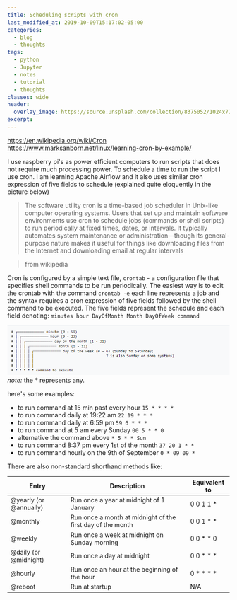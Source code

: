 ```yaml
---
title: Scheduling scripts with cron
last_modified_at: 2019-10-09T15:17:02-05:00
categories:
  - blog
  - thoughts
tags:
  - python
  - Jupyter
  - notes
  - tutorial
  - thoughts
classes: wide
header:
  overlay_image: https://source.unsplash.com/collection/8375052/1024x720
excerpt:
---
```

https://en.wikipedia.org/wiki/Cron
https://www.marksanborn.net/linux/learning-cron-by-example/

I use raspberry pi's as power efficient computers to run scripts that does not require much processing power. To schedule a time to run the script I use cron. I am learning Apache Airflow and it also uses similar cron expression of five fields to schedule (explained quite eloquently in the picture below)
>The software utility cron is a time-based job scheduler in Unix-like computer operating systems. Users that set up and maintain software environments use cron to schedule jobs (commands or shell scripts) to run periodically at fixed times, dates, or intervals. It typically automates system maintenance or administration—though its general-purpose nature makes it useful for things like downloading files from the Internet and downloading email at regular intervals

>from  wikipedia

Cron is configured  by a simple text file, `crontab` - a configuration file that specifies shell commands to be run periodically.
The easiest way is to edit the crontab with the command `crontab -e`
each line represents a job and the syntax requires a cron expression of five fields followed by the shell command to be executed. The five fields represent the schedule and each field denoting: `minutes hour DayOfMonth Month DayOfWeek command`

![tree](/assets/images/cron.PNG)
_note:_ the * represents any.

here's some examples:
- to run command at 15 min past every hour `15 * * * *`
- to run command daily at 19:22 am `22 19 * * *`
- to run command daily at 6:59 pm `59 6 * * *`
- to run command at 5 am every Sunday `00 5 * * 0`
- alternative the command above `* 5 * * Sun`
- to run command 8:37 pm every 1st of the month `37 20 1 * *`
- to run command hourly on the 9th of September `0 * 09 09 *`

There are also non-standard shorthand methods like:

Entry	|Description|	Equivalent to
-|-|-
@yearly (or @annually)	|Run once a year at midnight of 1 January	|0 0 1 1 *
@monthly	|Run once a month at midnight of the first day of the month	|0 0 1 * *
@weekly	|Run once a week at midnight on Sunday morning|	0 0 * * 0
@daily (or @midnight)|	Run once a day at midnight|	0 0 * * *
@hourly	|Run once an hour at the beginning of the hour|	0 * * * *
@reboot	|Run at startup|	N/A
